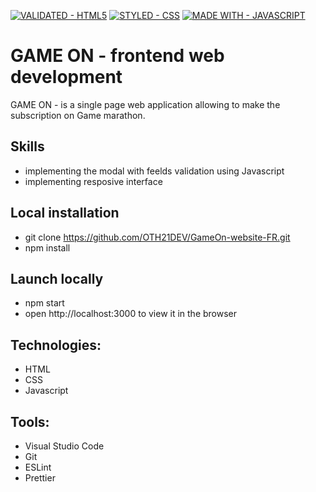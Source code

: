 [![VALIDATED - HTML5](https://img.shields.io/badge/VALIDATED-HTML5-A8000E?style=for-the-badge)](https://) [![STYLED - CSS](https://img.shields.io/badge/STYLED-CSS-E034BE?style=for-the-badge)](https://) [![MADE WITH - JAVASCRIPT](https://img.shields.io/badge/MADE_WITH-JAVASCRIPT-1D75C2?style=for-the-badge)](https://)

# GAME ON - frontend web development
GAME ON - is a single page web application allowing to make the subscription on Game marathon.

## Skills

- implementing the modal with feelds validation using Javascript
- implementing resposive interface 


## Local installation

- git clone https://github.com/OTH21DEV/GameOn-website-FR.git
- npm install

## Launch locally

- npm start
- open http://localhost:3000 to view it in the browser


## Technologies:

- HTML
- CSS 
- Javascript



## Tools:

- Visual Studio Code
- Git 
- ESLint
- Prettier
